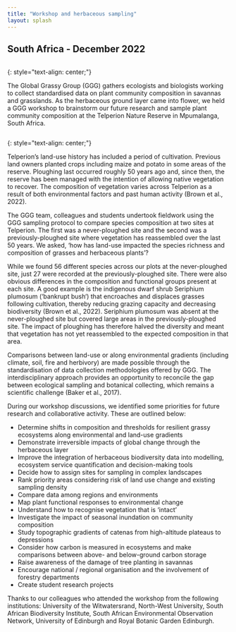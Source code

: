 ```yaml
---
title: "Workshop and herbaceous sampling"
layout: splash
---
```

## South Africa - December 2022

<figure style="width: 1000px" class="align-centre">
  <img src="{{ site.url }}{{ site.baseurl }}/images/t-4.png" alt="">
</figure>
{: style="text-align: center;"}

The Global Grassy Group (GGG) gathers ecologists and biologists working to collect standardised data on plant community composition in savannas and grasslands. As the herbaceous ground layer came into flower, we held a GGG workshop to brainstorm our future research and sample plant community composition at the Telperion Nature Reserve in Mpumalanga, South Africa.  

<figure style="width: 1000px" class="align-centre">
  <img src="{{ site.url }}{{ site.baseurl }}/images/t-4.png" alt="">
</figure>
{: style="text-align: center;"}

Telperion’s land-use history has included a period of cultivation. Previous land owners planted crops including maize and potato in some areas of the reserve. Ploughing last occurred roughly 50 years ago and, since then, the reserve has been managed with the intention of allowing native vegetation to recover. The composition of vegetation varies across Telperion as a result of both environmental factors and past human activity (Brown et al., 2022).

The GGG team, colleagues and students undertook fieldwork using the GGG sampling protocol to compare species composition at two sites at Telperion. The first was a never-ploughed site and the second was a previously-ploughed site where vegetation has reassembled over the last 50 years. We asked, ‘how has land-use impacted the species richness and composition of grasses and herbaceous plants’?

While we found 56 different species across our plots at the never-ploughed site, just 27 were recorded at the previously-ploughed site. There were also obvious differences in the composition and functional groups present at each site. A good example is the indigenous dwarf shrub Seriphium plumosum (‘bankrupt bush‘) that encroaches and displaces grasses following cultivation, thereby reducing grazing capacity and decreasing biodiversity (Brown et al., 2022). Seriphium plumosum was absent at the never-ploughed site but covered large areas in the previously-ploughed site. The impact of ploughing has therefore halved the diversity and meant that vegetation has not yet reassembled to the expected composition in that area.

Comparisons between land-use or along environmental gradients (including climate, soil, fire and herbivory) are made possible through the standardisation of data collection methodologies offered by GGG. The interdisciplinary approach provides an opportunity to reconcile the gap between ecological sampling and botanical collecting, which remains a scientific challenge (Baker et al., 2017).

During our workshop discussions, we identified some priorities for future research and collaborative activity. These are outlined below:

-	Determine shifts in composition and thresholds for resilient grassy ecosystems along environmental and land-use gradients
-	Demonstrate irreversible impacts of global change through the herbaceous layer
-	Improve the integration of herbaceous biodiversity data into modelling, ecosystem service quantification and decision-making tools
-	Decide how to assign sites for sampling in complex landscapes
-	Rank priority areas considering risk of land use change and existing sampling density
-	Compare data among regions and environments
-	Map plant functional responses to environmental change
-	Understand how to recognise vegetation that is ‘intact’
-	Investigate the impact of seasonal inundation on community composition
-	Study topographic gradients of catenas from high-altitude plateaus to depressions
-	Consider how carbon is measured in ecosystems and make comparisons between above- and below-ground carbon storage
-	Raise awareness of the damage of tree planting in savannas
-	Encourage national / regional organisation and the involvement of forestry departments
-	Create student research projects

Thanks to our colleagues who attended the workshop from the following institutions: University of the Witwatersrand, North-West University, South African Biodiversity Institute, South African Environmental Observation Network, University of Edinburgh and Royal Botanic Garden Edinburgh.
